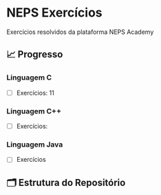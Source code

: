# NEPS Exercícios

Exercícios resolvidos da plataforma NEPS Academy

## 📈 Progresso

### **Linguagem C**
- [ ] Exercícios: 11

### **Linguagem C++**
- [ ] Exercícios: 

### **Linguagem Java**
- [ ] Exercícios

## 🗂️ Estrutura do Repositório
